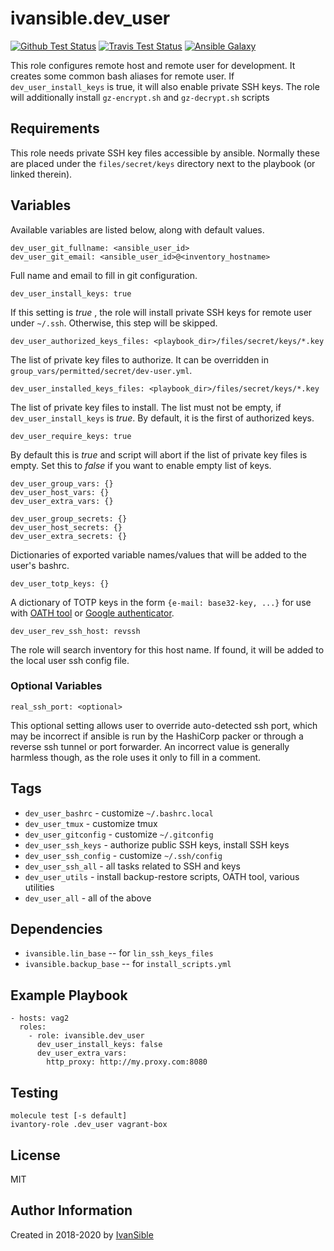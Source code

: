 # ivansible.dev_user

[![Github Test Status](https://github.com/ivansible/dev-user/workflows/Molecule%20test/badge.svg?branch=master)](https://github.com/ivansible/dev-user/actions)
[![Travis Test Status](https://travis-ci.org/ivansible/dev-user.svg?branch=master)](https://travis-ci.org/ivansible/dev-user)
[![Ansible Galaxy](https://img.shields.io/badge/galaxy-ivansible.dev__user-68a.svg?style=flat)](https://galaxy.ansible.com/ivansible/dev_user/)

This role configures remote host and remote user for development.
It creates some common bash aliases for remote user.
If `dev_user_install_keys` is true, it will also enable private SSH keys.
The role will additionally install `gz-encrypt.sh` and `gz-decrypt.sh` scripts


## Requirements

This role needs private SSH key files accessible by ansible.
Normally these are placed under the `files/secret/keys` directory
next to the playbook (or linked therein).


## Variables

Available variables are listed below, along with default values.

    dev_user_git_fullname: <ansible_user_id>
    dev_user_git_email: <ansible_user_id>@<inventory_hostname>

Full name and email to fill in git configuration.


    dev_user_install_keys: true

If this setting is *true* , the role will install private SSH keys
for remote user under `~/.ssh`. Otherwise, this step will be skipped.

    dev_user_authorized_keys_files: <playbook_dir>/files/secret/keys/*.key
The list of private key files to authorize.
It can be overridden in `group_vars/permitted/secret/dev-user.yml`.

    dev_user_installed_keys_files: <playbook_dir>/files/secret/keys/*.key
The list of private key files to install.
The list must not be empty, if `dev_user_install_keys` is *true*.
By default, it is the first of authorized keys.

    dev_user_require_keys: true

By default this is _true_ and script will abort if the list of private
key files is empty. Set this to _false_ if you want to enable empty
list of keys.

    dev_user_group_vars: {}
    dev_user_host_vars: {}
    dev_user_extra_vars: {}

    dev_user_group_secrets: {}
    dev_user_host_secrets: {}
    dev_user_extra_secrets: {}

Dictionaries of exported variable names/values that will be added to the
user's bashrc.

    dev_user_totp_keys: {}
A dictionary of TOTP keys in the form `{e-mail: base32-key, ...}`
for use with [OATH tool](wiki.archlinux.org/*/Google_Authenticator#Code_generation)
or [Google authenticator](https://google-authenticator.com).

    dev_user_rev_ssh_host: revssh

The role will search inventory for this host name. If found, it will
be added to the local user ssh config file.


### Optional Variables

    real_ssh_port: <optional>

This optional setting allows user to override auto-detected ssh port,
which may be incorrect if ansible is run by the HashiCorp packer
or through a reverse ssh tunnel or port forwarder.
An incorrect value is generally harmless though, as the role uses it
only to fill in a comment.


## Tags

- `dev_user_bashrc` - customize `~/.bashrc.local`
- `dev_user_tmux` - customize tmux
- `dev_user_gitconfig` - customize `~/.gitconfig`
- `dev_user_ssh_keys` - authorize public SSH keys, install SSH keys
- `dev_user_ssh_config` - customize `~/.ssh/config`
- `dev_user_ssh_all` - all tasks related to SSH and keys
- `dev_user_utils` - install backup-restore scripts, OATH tool, various utilities
- `dev_user_all` - all of the above


## Dependencies

- `ivansible.lin_base` -- for `lin_ssh_keys_files`
- `ivansible.backup_base` -- for `install_scripts.yml`


## Example Playbook

    - hosts: vag2
      roles:
        - role: ivansible.dev_user
          dev_user_install_keys: false
          dev_user_extra_vars:
            http_proxy: http://my.proxy.com:8080


## Testing

    molecule test [-s default]
    ivantory-role .dev_user vagrant-box


## License

MIT


## Author Information

Created in 2018-2020 by [IvanSible](https://github.com/ivansible)
